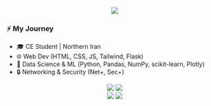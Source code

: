 <div align="center">
  <img 
    src="https://readme-typing-svg.demolab.com?font=Fira+Code&size=28&pause=1000&color=1383F7&center=true&vCenter=true&width=900&lines=Hey+There!+Let's+Build+Together+%E2%9C%A8" 
  />
</div>


### ⚡ My Journey
- 🎓 CE Student | Northern Iran  
- 🌐 Web Dev (HTML, CSS, JS, Tailwind, Flask)  
- 🐍 Data Science & ML (Python, Pandas, NumPy, scikit-learn, Plotly)  
- 🔒 Networking & Security (Net+, Sec+)  

<div align="center">
  <img 
    src="https://github-readme-streak-stats.herokuapp.com/?user=a-shygun&theme=transparent&hide_border=true&card_width=405" 
  />
  <img 
    src="https://github-readme-stats.vercel.app/api?username=a-shygun&theme=transparent&show_icons=true&hide_border=true&count_private=true&rank_icon=github&card_width=405" 
  />

</div>

<div align="center">
  <img 
    src="https://github-readme-stats-one-kappa-68.vercel.app/api/wakatime?username=ryxnole&layout=compact&theme=transparent&langs_count=10&hide_border=true" 
  />
  <img 
    src="https://github-readme-stats-one-kappa-68.vercel.app/api/top-langs/?username=a-shygun&theme=transparent&layout=compact&hide_border=true&size_weight=0.5&count_weight=0.5&langs_count=10&card_width=350" 
  />
</div>

